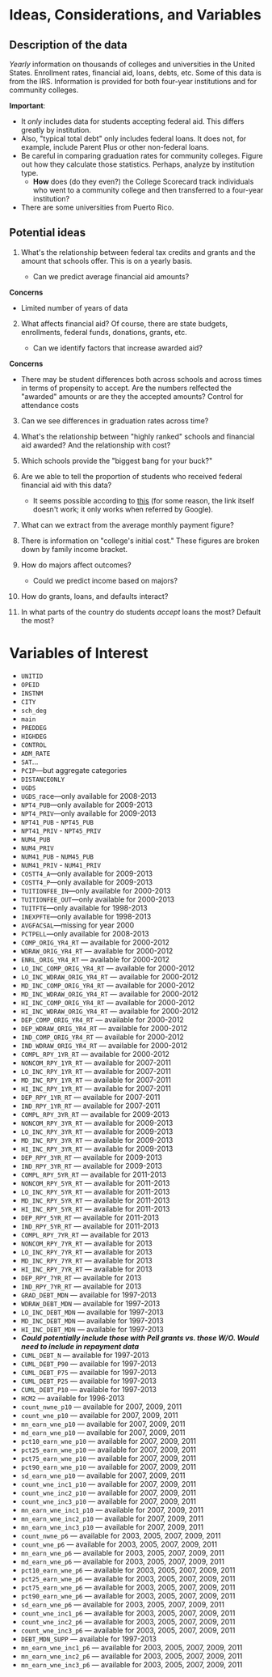 # Ideas, Considerations, and Variables

## Description of the data

*Yearly* information on thousands of colleges and universities in the United
States. Enrollment rates, financial aid, loans, debts, etc. Some of this data
is from the IRS. Information is provided for both four-year institutions and
for community colleges.

**Important**:

* It *only* includes data for students accepting federal aid. This
  differs greatly by institution.
* Also, "typical total debt" only includes federal loans. It does not, for
  example, include Parent Plus or other non-federal loans.
* Be careful in comparing graduation rates for community colleges. Figure out
  how they calculate those statistics. Perhaps, analyze by institution type.
    * **How** does (do they even?) the College Scorecard track individuals who
      went to a community college and then transferred to a four-year
      institution?
* There are some universities from Puerto Rico.

## Potential ideas

1. What's the relationship between federal tax credits and grants and the
   amount that schools offer. This is on a yearly basis.

    * Can we predict average financial aid amounts?

**Concerns**

* Limited number of years of data

2. What affects financial aid? Of course, there are state budgets, enrollments,
   federal funds, donations, grants, etc.

    * Can we identify factors that increase awarded aid?

**Concerns**

* There may be student differences both across schools and across times in
  terms of propensity to accept. Are the numbers relfected the "awarded"
  amounts or are they the accepted amounts? Control for attendance costs

3. Can we see differences in graduation rates across time?

4. What's the relationship between "highly ranked" schools and financial aid
   awarded? And the relationship with cost?

5. Which schools provide the "biggest bang for your buck?"

6. Are we able to tell the proportion of students who received federal
   financial aid with this data?

    * It seems possible according to
      [this](http://www.readingeagle.com/news/article/crunching-college-data-college-scorecard-gets-graded-by-berks-universities)
      (for some reason, the link itself doesn't work; it only works when
      referred by Google).

7. What can we extract from the average monthly payment figure?

8. There is information on "college's initial cost." These figures are broken
   down by family income bracket.

9. How do majors affect outcomes?

    * Could we predict income based on majors?

10. How do grants, loans, and defaults interact?

11. In what parts of the country do students *accept* loans the most? Default
    the most?

# Variables of Interest

* `UNITID`
* `OPEID`
* `INSTNM`
* `CITY`
* `sch_deg`
* `main`
* `PREDDEG`
* `HIGHDEG`
* `CONTROL`
* `ADM_RATE`
* `SAT`...
* `PCIP`&mdash;but aggregate categories
* `DISTANCEONLY`
* `UGDS`
* `UGDS_`race&mdash;only available for 2008-2013
* `NPT4_PUB`&mdash;only available for 2009-2013
* `NPT4_PRIV`&mdash;only available for 2009-2013
* `NPT41_PUB` - `NPT45_PUB`
* `NPT41_PRIV` - `NPT45_PRIV`
* `NUM4_PUB`
* `NUM4_PRIV`
* `NUM41_PUB` - `NUM45_PUB`
* `NUM41_PRIV` - `NUM41_PRIV`
* `COSTT4_A`&mdash;only available for 2009-2013
* `COSTT4_P`&mdash;only available for 2009-2013
* `TUITIONFEE_IN`&mdash;only available for 2000-2013
* `TUITIONFEE_OUT`&mdash;only available for 2000-2013
* `TUITFTE`&mdash;only available for 1998-2013
* `INEXPFTE`&mdash;only available for 1998-2013
* `AVGFACSAL`&mdash;missing for year 2000
* `PCTPELL`&mdash;only available for 2008-2013
* `COMP_ORIG_YR4_RT` &mdash; available for 2000-2012
* `WDRAW_ORIG_YR4_RT` &mdash; available for 2000-2012
* `ENRL_ORIG_YR4_RT` &mdash; available for 2000-2012
* `LO_INC_COMP_ORIG_YR4_RT` &mdash; available for 2000-2012
* `LO_INC_WDRAW_ORIG_YR4_RT` &mdash; available for 2000-2012
* `MD_INC_COMP_ORIG_YR4_RT` &mdash; available for 2000-2012
* `MD_INC_WDRAW_ORIG_YR4_RT` &mdash; available for 2000-2012
* `HI_INC_COMP_ORIG_YR4_RT` &mdash; available for 2000-2012
* `HI_INC_WDRAW_ORIG_YR4_RT` &mdash; available for 2000-2012
* `DEP_COMP_ORIG_YR4_RT` &mdash; available for 2000-2012
* `DEP_WDRAW_ORIG_YR4_RT` &mdash; available for 2000-2012
* `IND_COMP_ORIG_YR4_RT` &mdash; available for 2000-2012
* `IND_WDRAW_ORIG_YR4_RT` &mdash; available for 2000-2012
* `COMPL_RPY_1YR_RT` &mdash; available for 2000-2012
* `NONCOM_RPY_1YR_RT` &mdash; available for 2007-2011
* `LO_INC_RPY_1YR_RT` &mdash; available for 2007-2011
* `MD_INC_RPY_1YR_RT` &mdash; available for 2007-2011
* `HI_INC_RPY_1YR_RT` &mdash; available for 2007-2011
* `DEP_RPY_1YR_RT` &mdash; available for 2007-2011
* `IND_RPY_1YR_RT` &mdash; available for 2007-2011
* `COMPL_RPY_3YR_RT` &mdash; available for 2009-2013
* `NONCOM_RPY_3YR_RT` &mdash; available for 2009-2013
* `LO_INC_RPY_3YR_RT` &mdash; available for 2009-2013
* `MD_INC_RPY_3YR_RT` &mdash; available for 2009-2013
* `HI_INC_RPY_3YR_RT` &mdash; available for 2009-2013
* `DEP_RPY_3YR_RT` &mdash; available for 2009-2013
* `IND_RPY_3YR_RT` &mdash; available for 2009-2013
* `COMPL_RPY_5YR_RT` &mdash; available for 2011-2013
* `NONCOM_RPY_5YR_RT` &mdash; available for 2011-2013
* `LO_INC_RPY_5YR_RT` &mdash; available for 2011-2013
* `MD_INC_RPY_5YR_RT` &mdash; available for 2011-2013
* `HI_INC_RPY_5YR_RT` &mdash; available for 2011-2013
* `DEP_RPY_5YR_RT` &mdash; available for 2011-2013
* `IND_RPY_5YR_RT` &mdash; available for 2011-2013
* `COMPL_RPY_7YR_RT` &mdash; available for 2013
* `NONCOM_RPY_7YR_RT` &mdash; available for 2013
* `LO_INC_RPY_7YR_RT` &mdash; available for 2013
* `MD_INC_RPY_7YR_RT` &mdash; available for 2013
* `HI_INC_RPY_7YR_RT` &mdash; available for 2013
* `DEP_RPY_7YR_RT` &mdash; available for 2013
* `IND_RPY_7YR_RT` &mdash; available for 2013
* `GRAD_DEBT_MDN` &mdash; available for 1997-2013
* `WDRAW_DEBT_MDN` &mdash; available for 1997-2013
* `LO_INC_DEBT_MDN` &mdash; available for 1997-2013
* `MD_INC_DEBT_MDN` &mdash; available for 1997-2013
* `HI_INC_DEBT_MDN` &mdash; available for 1997-2013
* ***Could potentially include those with Pell grants vs. those W/O. Would need to include in repayment data***
* `CUML_DEBT_N` &mdash; available for 1997-2013
* `CUML_DEBT_P90` &mdash; available for 1997-2013
* `CUML_DEBT_P75` &mdash; available for 1997-2013
* `CUML_DEBT_P25` &mdash; available for 1997-2013
* `CUML_DEBT_P10` &mdash; available for 1997-2013
* `HCM2` &mdash; available for 1996-2013
* `count_nwne_p10` &mdash; available for 2007, 2009, 2011
* `count_wne_p10` &mdash; available for 2007, 2009, 2011
* `mn_earn_wne_p10` &mdash; available for 2007, 2009, 2011
* `md_earn_wne_p10` &mdash; available for 2007, 2009, 2011
* `pct10_earn_wne_p10` &mdash; available for 2007, 2009, 2011
* `pct25_earn_wne_p10` &mdash; available for 2007, 2009, 2011
* `pct75_earn_wne_p10` &mdash; available for 2007, 2009, 2011
* `pct90_earn_wne_p10` &mdash; available for 2007, 2009, 2011
* `sd_earn_wne_p10` &mdash; available for 2007, 2009, 2011
* `count_wne_inc1_p10` &mdash; available for 2007, 2009, 2011
* `count_wne_inc2_p10` &mdash; available for 2007, 2009, 2011
* `count_wne_inc3_p10` &mdash; available for 2007, 2009, 2011
* `mn_earn_wne_inc1_p10` &mdash; available for 2007, 2009, 2011
* `mn_earn_wne_inc2_p10` &mdash; available for 2007, 2009, 2011
* `mn_earn_wne_inc3_p10` &mdash; available for 2007, 2009, 2011
* `count_nwne_p6` &mdash; available for 2003, 2005, 2007, 2009, 2011
* `count_wne_p6` &mdash; available for 2003, 2005, 2007, 2009, 2011
* `mn_earn_wne_p6` &mdash; available for 2003, 2005, 2007, 2009, 2011
* `md_earn_wne_p6` &mdash; available for 2003, 2005, 2007, 2009, 2011
* `pct10_earn_wne_p6` &mdash; available for 2003, 2005, 2007, 2009, 2011
* `pct25_earn_wne_p6` &mdash; available for 2003, 2005, 2007, 2009, 2011
* `pct75_earn_wne_p6` &mdash; available for 2003, 2005, 2007, 2009, 2011
* `pct90_earn_wne_p6` &mdash; available for 2003, 2005, 2007, 2009, 2011
* `sd_earn_wne_p6` &mdash; available for 2003, 2005, 2007, 2009, 2011
* `count_wne_inc1_p6` &mdash; available for 2003, 2005, 2007, 2009, 2011
* `count_wne_inc2_p6` &mdash; available for 2003, 2005, 2007, 2009, 2011
* `count_wne_inc3_p6` &mdash; available for 2003, 2005, 2007, 2009, 2011
* `DEBT_MDN_SUPP` &mdash; available for 1997-2013
* `mn_earn_wne_inc1_p6` &mdash; available for 2003, 2005, 2007, 2009, 2011
* `mn_earn_wne_inc2_p6` &mdash; available for 2003, 2005, 2007, 2009, 2011
* `mn_earn_wne_inc3_p6` &mdash; available for 2003, 2005, 2007, 2009, 2011